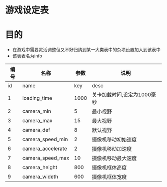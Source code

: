 # 游戏设定表
# 目的
- 在游戏中需要灵活调整但又不好归纳到某一大类表中的杂项设置加入到该表中
- 该表表名为info

编号 | 名称                | 参数   | 说明
-- | ----------------- | ---- | ----------------
id | name              | key  | desc             |
1  | loading_time      | 1000 | 关卡加载时间,设定为1000毫秒
2  | camera_min        | 5    | 最小视野
3  | camera_max        | 15   | 最大视野
4  | camera_def        | 8    | 默认视野
5  | camera_speed_min  | 2    | 摄像机移动初始速度
6  | camera_accelerate | 2    | 摄像机移动加速度
7  | camera_speed_max  | 10   | 摄像机移动最大速度
8  | camera_height     | 800  | 摄像机框体高度
9  | camera_wideth     | 600  | 摄像机框体宽度
